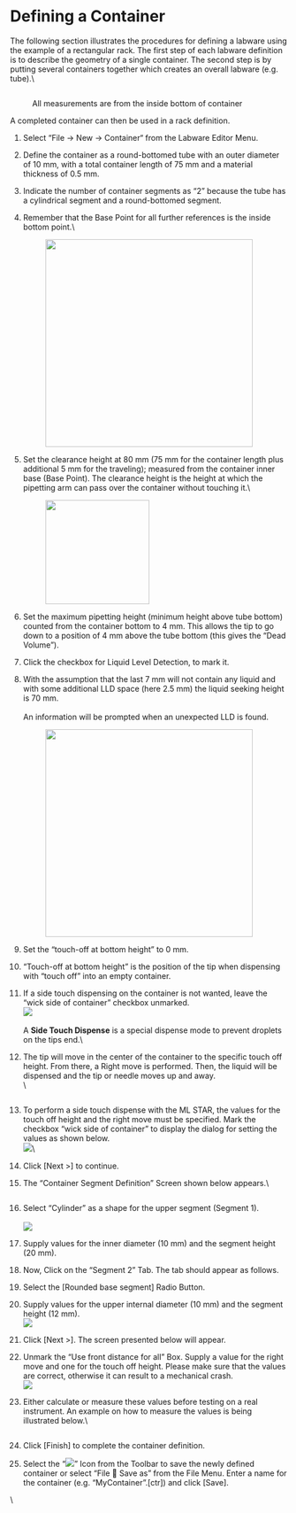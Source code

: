# Defining a Container

The following section illustrates the procedures for defining a labware using the example of a rectangular rack. The first step of each labware definition is to describe the geometry of a single container. The second step is by putting several containers together which creates an overall labware (e.g. tube).\


<figure><img src="../../.gitbook/assets/image (108) (1) (1) (1) (1) (1).png" alt=""><figcaption><p>All measurements are from the inside bottom of container</p></figcaption></figure>



A completed container can then be used in a rack definition.

1. Select “File -> New -> Container“ from the Labware Editor Menu.
2. Define the container as a round-bottomed tube with an outer diameter of 10 mm, with a total container length of 75 mm and a material thickness of 0.5 mm.
3. Indicate the number of container segments as “2” because the tube has a cylindrical segment and a round-bottomed segment.
4.  Remember that the Base Point for all further references is the inside bottom point.\


    <figure><img src="../../.gitbook/assets/image (2) (1) (1) (1) (1) (1) (1) (1) (1) (1) (1) (1) (1) (1) (1).png" alt="" width="375"><figcaption></figcaption></figure>
5.  Set the clearance height at 80 mm (75 mm for the container length plus additional 5 mm for the traveling); measured from the container inner base (Base Point). The clearance height is the height at which the pipetting arm can pass over the container without touching it.\


    <figure><img src="../../.gitbook/assets/image (3) (1) (1) (1) (1) (1) (1) (1) (1) (1) (1) (1) (1).png" alt="" width="188"><figcaption></figcaption></figure>
6. Set the maximum pipetting height (minimum height above tube bottom) counted from the container bottom to 4 mm. This allows the tip to go down to a position of 4 mm above the tube bottom (this gives the “Dead Volume”).
7. Click the checkbox for Liquid Level Detection, to mark it.
8.  With the assumption that the last 7 mm will not contain any liquid and with some additional LLD space (here 2.5 mm) the liquid seeking height is 70 mm.\
    \
    An information will be prompted when an unexpected LLD is found.

    <figure><img src="../../.gitbook/assets/image (4) (1) (1) (1) (1) (1) (1) (1) (1) (1) (1) (1) (1).png" alt="" width="375"><figcaption></figcaption></figure>
9. Set the “touch-off at bottom height” to 0 mm.
10. “Touch-off at bottom height” is the position of the tip when dispensing with “touch off” into an empty container.
11. If a side touch dispensing on the container is not wanted, leave the “wick side of container” checkbox unmarked.\
    ![](<../../.gitbook/assets/image (5) (1) (1) (1) (1) (1) (1) (1) (1) (1) (1).png>)\
    \
    A **Side Touch Dispense** is a special dispense mode to prevent droplets on the tips end.\

12. The tip will move in the center of the container to the specific touch off height. From there, a Right move is performed. Then, the liquid will be dispensed and the tip or needle moves up and away.\
    \


    <figure><img src="../../.gitbook/assets/image (6) (1) (1) (1) (1) (1) (1) (1) (1) (1).png" alt=""><figcaption></figcaption></figure>
13. To perform a side touch dispense with the ML STAR, the values for the touch off height and the right move must be specified. Mark the checkbox “wick side of container” to display the dialog for setting the values as shown below.\
    ![](<../../.gitbook/assets/image (7) (1) (1) (1) (1) (1) (1) (1) (1) (1).png>)\

14. Click \[Next >] to continue.
15. The “Container Segment Definition” Screen shown below appears.\


    <figure><img src="../../.gitbook/assets/image (111) (1) (1) (1) (1) (1).png" alt=""><figcaption></figcaption></figure>


16. Select “Cylinder” as a shape for the upper segment (Segment 1).\
    \
    ![](<../../.gitbook/assets/image (9) (1) (1) (1) (1) (1) (1) (1) (1) (1).png>)
17. Supply values for the inner diameter (10 mm) and the segment height (20 mm).
18. Now, Click on the “Segment 2” Tab. The tab should appear as follows.
19. Select the \[Rounded base segment] Radio Button.
20. Supply values for the upper internal diameter (10 mm) and the segment height (12 mm).\
    ![](<../../.gitbook/assets/image (10) (1) (1) (1) (1) (1) (1) (1) (1).png>)
21. Click \[Next >]. The screen presented below will appear.
22. Unmark the “Use front distance for all” Box. Supply a value for the right move and one for the touch off height. Please make sure that the values are correct, otherwise it can result to a mechanical crash.\
    ![](<../../.gitbook/assets/image (11) (1) (1) (1) (1) (1) (1) (1) (1).png>)
23. Either calculate or measure these values before testing on a real instrument. An example on how to measure the values is being illustrated below.\


    <figure><img src="../../.gitbook/assets/image (12) (1) (1) (1) (1) (1) (1) (1) (1).png" alt=""><figcaption></figcaption></figure>
24. Click \[Finish] to complete the container definition.
25. Select the “![](<../../.gitbook/assets/image (13) (1) (1) (1) (1) (1) (1) (1) (1).png>)” Icon from the Toolbar to save the newly defined container or select “File  Save as” from the File Menu. Enter a name for the container (e.g. “MyContainer”.\[ctr]) and click \[Save].

\



